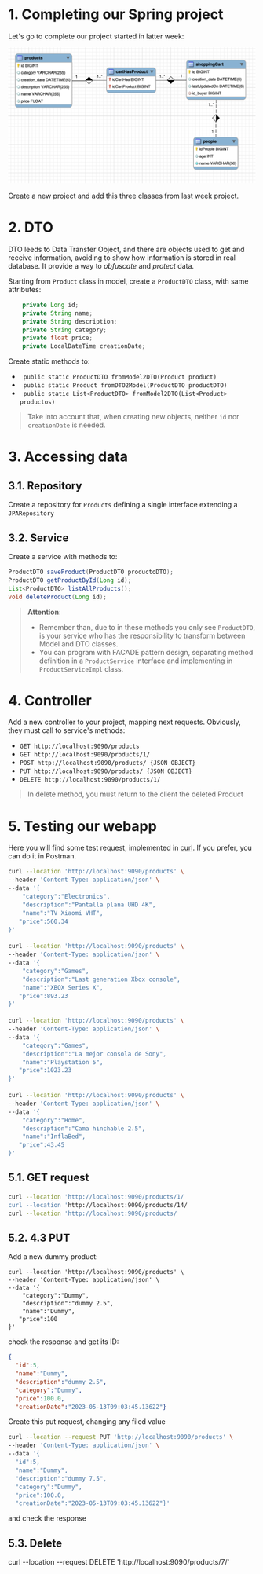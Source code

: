 # 1. Completing our Spring project

Let's go to complete our project started in latter week:

![MyShopOnline](./resources/myshoponline.png)

Create a new project and add this three classes from last week project.

# 2. DTO

DTO leeds to Data Transfer Object, and there are objects used to get and receive information, avoiding to show how information is stored in real database. It provide a way to _obfuscate_ and _protect_ data.

Starting from `Product` class in model, create a `ProductDTO` class, with same attributes:

```java
	private Long id;
	private String name;
	private String description;
	private String category;
	private float price;
	private LocalDateTime creationDate;
```

Create static methods to:

- `	public static ProductDTO fromModel2DTO(Product product)`
- `	public static Product fromDTO2Model(ProductDTO productDTO)`
- `	public static List<ProductDTO> fromModel2DTO(List<Product> productos)`

> Take into account that, when creating new objects, neither `id` nor `creationDate` is needed.

# 3. Accessing data

## 3.1. Repository

Create a repository for `Products` defining a single interface extending a `JPARepository`

## 3.2. Service

Create a service with methods to:

```java
ProductDTO saveProduct(ProductDTO productoDTO);
ProductDTO getProductById(Long id);
List<ProductDTO> listAllProducts();
void deleteProduct(Long id);
```

> **Attention**:
> 
> - Remember than, due to in these methods you only see `ProductDTO`, is your service who has the responsibility to transform between Model and DTO classes.
> - You can program with FACADE pattern design, separating method definition in a `ProductService` interface and implementing in `ProductServiceImpl` class.


# 4. Controller

Add a new controller to your project, mapping next requests. Obviously, they must call to service's methods:

- `GET http://localhost:9090/products`
- `GET http://localhost:9090/products/1/`
- `POST http://localhost:9090/products/ {JSON OBJECT}`
- `PUT http://localhost:9090/products/ {JSON OBJECT}`
- `DELETE http://localhost:9090/products/1/`

> In delete method, you must return to the client the deleted Product

# 5. Testing our webapp 

Here you will find some test request, implemented in [curl](https://reqbin.com/curl). If you prefer, you can do it in Postman.

```sh
curl --location 'http://localhost:9090/products' \
--header 'Content-Type: application/json' \
--data '{
    "category":"Electronics",
    "description":"Pantalla plana UHD 4K",
    "name":"TV Xiaomi VHT",
   "price":560.34
}'

curl --location 'http://localhost:9090/products' \
--header 'Content-Type: application/json' \
--data '{
    "category":"Games",
    "description":"Last generation Xbox console",
    "name":"XBOX Series X",
   "price":893.23
}'

curl --location 'http://localhost:9090/products' \
--header 'Content-Type: application/json' \
--data '{
    "category":"Games",
    "description":"La mejor consola de Sony",
    "name":"Playstation 5",
   "price":1023.23
}'

curl --location 'http://localhost:9090/products' \
--header 'Content-Type: application/json' \
--data '{
    "category":"Home",
    "description":"Cama hinchable 2.5",
    "name":"InflaBed",
   "price":43.45
}'
````

## 5.1. GET request

```sh
curl --location 'http://localhost:9090/products/1/
curl --location 'http://localhost:9090/products/14/
curl --location 'http://localhost:9090/products/
```

## 5.2. 4.3 PUT

Add a new dummy product:

```
curl --location 'http://localhost:9090/products' \
--header 'Content-Type: application/json' \
--data '{
    "category":"Dummy",
    "description":"dummy 2.5",
    "name":"Dummy",
   "price":100
}'
```

check the response and get its ID:

```json
{
  "id":5,
  "name":"Dummy",
  "description":"dummy 2.5",
  "category":"Dummy",
  "price":100.0,
  "creationDate":"2023-05-13T09:03:45.13622"}
```

Create this put request, changing any filed value

```sh
curl --location --request PUT 'http://localhost:9090/products' \
--header 'Content-Type: application/json' \
--data '{
  "id":5,
  "name":"Dummy",
  "description":"dummy 7.5",
  "category":"Dummy",
  "price":100.0,
  "creationDate":"2023-05-13T09:03:45.13622"}'
```
and check the response


## 5.3. Delete

curl --location --request DELETE 'http://localhost:9090/products/7/' 